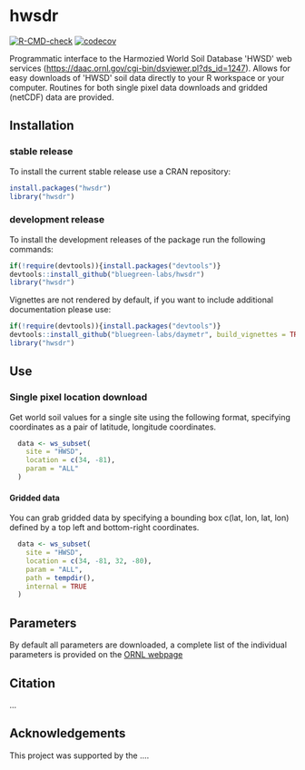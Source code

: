 # hwsdr

[![R-CMD-check](https://github.com/bluegreen-labs/hwsdr/actions/workflows/R-CMD-check.yaml/badge.svg)](https://github.com/bluegreen-labs/hwsdr/actions/workflows/R-CMD-check.yaml)
[![codecov](https://codecov.io/gh/bluegreen-labs/hwsdr/branch/main/graph/badge.svg?token=GQ2TENDJP6)](https://codecov.io/gh/bluegreen-labs/hwsdr)

Programmatic interface to the Harmozied World Soil Database 'HWSD' web services (<https://daac.ornl.gov/cgi-bin/dsviewer.pl?ds_id=1247>). Allows for easy downloads of 'HWSD' soil data directly to your R workspace or your computer. Routines for both single pixel data downloads and gridded (netCDF) data are provided.

## Installation

### stable release

To install the current stable release use a CRAN repository:

``` r
install.packages("hwsdr")
library("hwsdr")
```

### development release

To install the development releases of the package run the following
commands:

``` r
if(!require(devtools)){install.packages("devtools")}
devtools::install_github("bluegreen-labs/hwsdr")
library("hwsdr")
```

Vignettes are not rendered by default, if you want to include additional
documentation please use:

``` r
if(!require(devtools)){install.packages("devtools")}
devtools::install_github("bluegreen-labs/daymetr", build_vignettes = TRUE)
library("hwsdr")
```

## Use

### Single pixel location download

Get world soil values for a single site using the following format, specifying coordinates as a pair of latitude, longitude coordinates.

``` r
  data <- ws_subset(
    site = "HWSD",
    location = c(34, -81),
    param = "ALL"
  )
```

#### Gridded data

You can grab gridded data by specifying a bounding box c(lat, lon, lat, lon) defined by a top left and bottom-right coordinates.

``` r
  data <- ws_subset(
    site = "HWSD",
    location = c(34, -81, 32, -80),
    param = "ALL",
    path = tempdir(),
    internal = TRUE
  )
```
##  Parameters

By default all parameters are downloaded, a complete list of the individual parameters is provided on the [ORNL webpage](https://daac.ornl.gov/SOILS/guides/HWSD.html)

## Citation

...

## Acknowledgements

This project was supported by the ....


